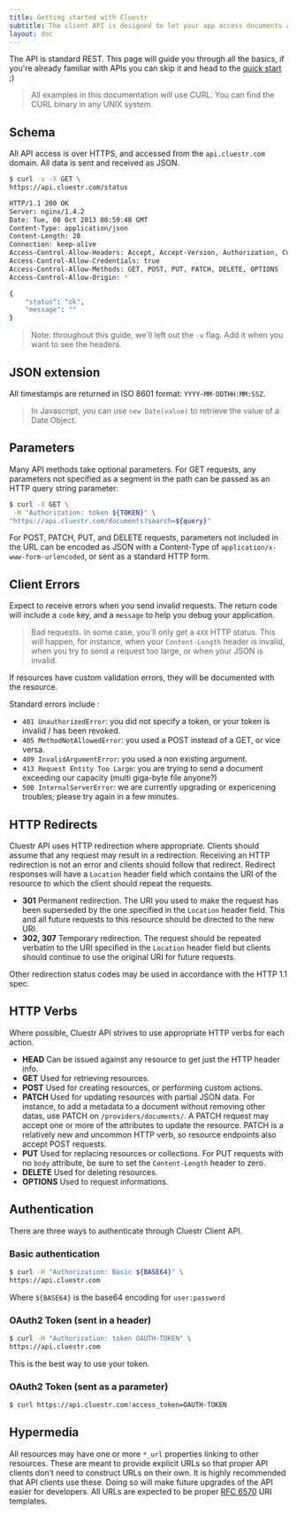 ```yaml
---
title: Getting started with Cluestr
subtitle: The client API is designed to let your app access documents and metadata on Cluestr after processing.
layout: doc
---
```


The API is standard REST. This page will guide you through all the basics, if you're already familiar with APIs you can skip it and head to the [quick start](/quick-start) ;)

> All examples in this documentation will use CURL. You can find the CURL binary in any UNIX system.

## Schema

All API access is over HTTPS, and accessed from the `api.cluestr.com` domain. All data is sent and received as JSON.

```sh
$ curl -v -X GET \
https://api.cluestr.com/status

HTTP/1.1 200 OK
Server: nginx/1.4.2
Date: Tue, 08 Oct 2013 08:59:48 GMT
Content-Type: application/json
Content-Length: 28
Connection: keep-alive
Access-Control-Allow-Headers: Accept, Accept-Version, Authorization, Content-Type, Api-Version, X-Requested-With
Access-Control-Allow-Credentials: true
Access-Control-Allow-Methods: GET, POST, PUT, PATCH, DELETE, OPTIONS
Access-Control-Allow-Origin: *

{
	"status": "ok",
	"message": ""
}
```

> Note: throughout this guide, we'll left out the `-v` flag. Add it when you want to see the headers.

## JSON extension
All timestamps are returned in ISO 8601 format: `YYYY-MM-DDTHH:MM:SSZ`.

> In Javascript, you can use `new Date(value)` to retrieve the value of a Date Object.

## Parameters

Many API methods take optional parameters. For GET requests, any parameters not specified as a segment in the path can be passed as an HTTP query string parameter:

```sh
$ curl -X GET \
 -H "Authorization: token ${TOKEN}" \
"https://api.cluestr.com/documents?search=${query}"
```

For POST, PATCH, PUT, and DELETE requests, parameters not included in the URL can be encoded as JSON with a Content-Type of `application/x-www-form-urlencoded`, or sent as a standard HTTP form.

## Client Errors

Expect to receive errors when you send invalid requests. The return code will include a `code` key, and a `message` to help you debug your application.

> Bad requests.
> In some case, you'll only get a `4XX` HTTP status. This will happen, for instance, when your `Content-Length` header is invalid, when you try to send a request too large, or when your JSON is invalid.

If resources have custom validation errors, they will be documented with the resource.

Standard errors include :

* `401 UnauthorizedError`: you did not specify a token, or your token is invalid / has been revoked.
* `405 MethodNotAllowedError`: you used a POST instead of a GET, or vice versa.
* `409 InvalidArgumentError`: you used a non existing argument.
* `413 Request Entity Too Large`: you are trying to send a document exceeding our capacity (multi giga-byte file anyone?)
* `500 InternalServerError`: we are currently upgrading or expericening troubles; please try again in a few minutes. 

## HTTP Redirects

Cluestr API uses HTTP redirection where appropriate. Clients should assume that any request may result in a redirection. Receiving an HTTP redirection is not an error and clients should follow that redirect. Redirect responses will have a `Location` header field which contains the URI of the resource to which the client should repeat the requests.

- __301__ Permanent redirection. The URI you used to make the request has been superseded by the one specified in the `Location` header field. This and all future requests to this resource should be directed to the new URI.
- __302, 307__ Temporary redirection. The request should be repeated verbatim to the URI specified in the `Location` header field but clients should continue to use the original URI for future requests.

Other redirection status codes may be used in accordance with the HTTP 1.1 spec.

## HTTP Verbs

Where possible, Cluestr API strives to use appropriate HTTP verbs for each action.

- __HEAD__ Can be issued against any resource to get just the HTTP header info.
- __GET__ Used for retrieving resources.
- __POST__ Used for creating resources, or performing custom actions.
- __PATCH__ Used for updating resources with partial JSON data. For instance, to add a metadata to a document without removing other datas, use PATCH on `/providers/documents/`. A PATCH request may accept one or more of the attributes to update the resource. PATCH is a relatively new and uncommon HTTP verb, so resource endpoints also accept POST requests.
- __PUT__ Used for replacing resources or collections. For PUT requests with no `body` attribute, be sure to set the `Content-Length` header to zero.
- __DELETE__ Used for deleting resources.
- __OPTIONS__ Used to request informations.

## Authentication

There are three ways to authenticate through Cluestr Client API.

### Basic authentication
```sh
$ curl -H "Authorization: Basic ${BASE64}" \
https://api.cluestr.com
```

Where `${BASE64}` is the base64 encoding for `user:password`

### OAuth2 Token (sent in a header)
```sh
$ curl -H "Authorization: token OAUTH-TOKEN" \
https://api.cluestr.com
```
This is the best way to use your token.

### OAuth2 Token (sent as a parameter)
```sh
$ curl https://api.cluestr.com?access_token=OAUTH-TOKEN
```

## Hypermedia
All resources may have one or more `*_url` properties linking to other resources. These are meant to provide explicit URLs so that proper API clients don’t need to construct URLs on their own. It is highly recommended that API clients use these. Doing so will make future upgrades of the API easier for developers. All URLs are expected to be proper [RFC 6570](http://tools.ietf.org/html/rfc6570) URI templates.
